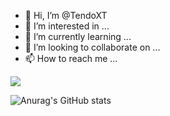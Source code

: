 - 👋 Hi, I’m @TendoXT
- 👀 I’m interested in ...
- 🌱 I’m currently learning ...
- 💞️ I’m looking to collaborate on ...
- 📫 How to reach me ...

[![](https://dcbadge.vercel.app/api/server/tendo)](https://discord.gg/tendo)

![Anurag's GitHub stats](https://github-readme-stats.vercel.app/api?username=tendoxt&show_icons=true&theme=gruvbox)


